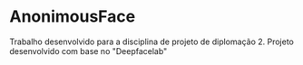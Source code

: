 # AnonimousFace
Trabalho desenvolvido para a disciplina de projeto de diplomação 2.
Projeto desenvolvido com base no "Deepfacelab"
